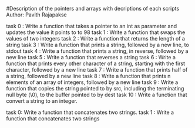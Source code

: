 #Description of the pointers and arrays with decriptions of each scripts
Author:  Pavith Rajapakse

task 0 : Write a function that takes a pointer to an int as parameter and updates the value it points to to 98
task 1 : Write a function that swaps the values of two integers
task 2 : Write a function that returns the length of a string
task 3 : Write a function that prints a string, followed by a new line, to stdout
task 4 : Write a function that prints a string, in reverse, followed by a new line
task 5 : Write a function that reverses a string
task 6 : Write a function that prints every other character of a string, starting with the first character, followed by a new line
task 7 : Write a function that prints half of a string, followed by a new line
task 8 : Write a function that prints n elements of an array of integers, followed by a new line
task 9 : Write a function that copies the string pointed to by src, including the terminating null byte (\0), to the buffer pointed to by dest
task 10 : Write a function that convert a string to an integer.

task 0: Write a function that concatenates two strings.
task 1 : Write a function that concatenates two strings











